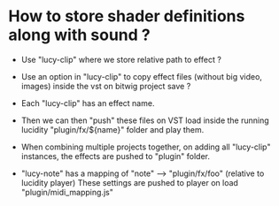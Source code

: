 How to store shader definitions along with sound ?
=====================

* Use "lucy-clip" where we store relative path to effect ?
* Use an option in "lucy-clip" to copy effect files (without big video, images)
  inside the vst on bitwig project save ?

* Each "lucy-clip" has an effect name.

* Then we can then "push" these files on VST load inside the running lucidity
  "plugin/fx/${name}" folder and play them.


* When combining multiple projects together, on adding all "lucy-clip"
  instances, the effects are pushed to "plugin" folder.

* "lucy-note" has a mapping of "note" --> "plugin/fx/foo" (relative to lucidity
  player) These settings are pushed to player on load "plugin/midi_mapping.js"
